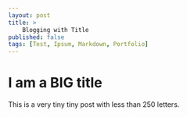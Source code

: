```yaml
---
layout: post
title: >
    Blogging with Title
published: false
tags: [Test, Ipsum, Markdown, Portfolio]
---
```


# I am a BIG title

This is a very tiny tiny post with less than 250 letters.


